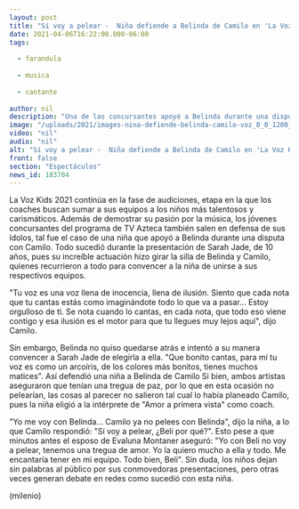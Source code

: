 ```yaml
---
layout: post
title: "Sí voy a pelear -  Niña defiende a Belinda de Camilo en 'La Voz Kids 2021'"
date: 2021-04-06T16:22:00.000-06:00
tags:
  
  - farandula
  
  - musica
  
  - cantante
  
author: nil
description: "Una de las concursantes apoyó a Belinda durante una disputa con Camilo, a quien le pidió ya no pelear con la cantante. "
image: "/uploads/2021/images-nina-defiende-belinda-camilo-voz_0_0_1200_747.jpg"
video: "nil"
audio: "nil"
alt: "Sí voy a pelear -  Niña defiende a Belinda de Camilo en 'La Voz Kids 2021'"
front: false
section: "Espectáculos"
news_id: 183704
---
```


La Voz Kids 2021 continúa en la fase de audiciones, etapa en la que los coaches buscan sumar a sus equipos a los niños más talentosos y carismáticos. Además de demostrar su pasión por la música, los jóvenes concursantes del programa de TV Azteca también salen en defensa de sus ídolos, tal fue el caso de una niña que apoyó a Belinda durante una disputa con Camilo. Todo sucedió durante la presentación de Sarah Jade, de 10 años, pues su increíble actuación hizo girar la silla de Belinda y Camilo, quienes recurrieron a todo para convencer a la niña de unirse a sus respectivos equipos.  

"Tu voz es una voz llena de inocencia, llena de ilusión. Siento que cada nota que tu cantas estás como imaginándote todo lo que va a pasar... Estoy orgulloso de ti. Se nota cuando lo cantas, en cada nota, que todo eso viene contigo y esa ilusión es el motor para que tu llegues muy lejos aquí", dijo Camilo.  

Sin embargo, Belinda no quiso quedarse atrás e intentó a su manera convencer a Sarah Jade de elegirla a ella. "Que bonito cantas, para mí tu voz es como un arcoíris, de los colores más bonitos, tienes muchos matices".  Así defendió una niña a Belinda de Camilo Si bien, ambos artistas aseguraron que tenían una tregua de paz, por lo que en esta ocasión no pelearían, las cosas al parecer no salieron tal cual lo había planeado Camilo, pues la niña eligió a la intérprete de "Amor a primera vista" como coach.  

"Yo me voy con Belinda... Camilo ya no pelees con Belinda", dijo la niña, a lo que Camilo respondió: "Sí voy a pelear, ¿Beli por qué?".  Esto pese a que minutos antes el esposo de Evaluna Montaner aseguró: "Yo con Beli no voy a pelear, tenemos una tregua de amor. Yo la quiero mucho a ella y todo. Me encantaría tener en mi equipo. Todo bien, Beli". Sin duda, los niños dejan sin palabras al público por sus conmovedoras presentaciones, pero otras veces generan debate en redes como sucedió con esta niña.  

(milenio)
